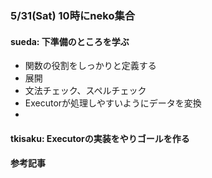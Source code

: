 ### 5/31(Sat) 10時にneko集合

#### sueda: 下準備のところを学ぶ

- 関数の役割をしっかりと定義する
- 展開
- 文法チェック、スペルチェック
- Executorが処理しやすいようにデータを変換
-

#### tkisaku: Executorの実装をやりゴールを作る

#### 参考記事
